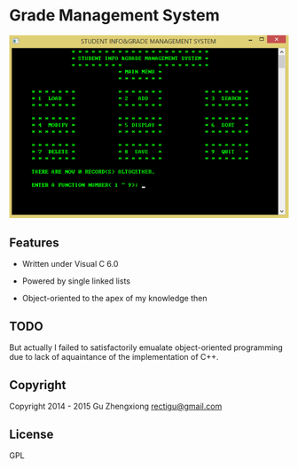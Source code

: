 # Grade Management System

![Screenshot](screenshot.png)

## Features

+ Written under Visual C 6.0

+ Powered by single linked lists

+ Object-oriented to the apex of my knowledge then

## TODO

But actually I failed to satisfactorily emualate
object-oriented programming due to lack of aquaintance
of the implementation of C++.

## Copyright

Copyright 2014 - 2015 Gu Zhengxiong <rectigu@gmail.com>

## License

GPL
